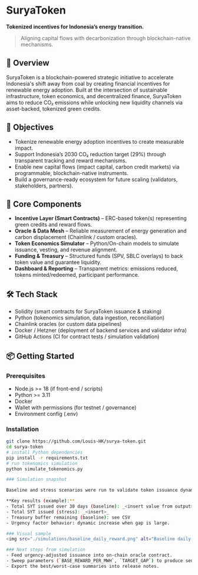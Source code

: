 # SuryaToken  
**Tokenized incentives for Indonesia’s energy transition.**  
> Aligning capital flows with decarbonization through blockchain-native mechanisms.

## 🚀 Overview  
SuryaToken is a blockchain-powered strategic initiative to accelerate Indonesia's shift away from coal by creating financial incentives for renewable energy adoption. Built at the intersection of sustainable infrastructure, token economics, and decentralized finance, SuryaToken aims to reduce CO₂ emissions while unlocking new liquidity channels via asset-backed, tokenized green credits.

## 🎯 Objectives
- Tokenize renewable energy adoption incentives to create measurable impact.  
- Support Indonesia’s 2030 CO₂ reduction target (29%) through transparent tracking and reward mechanisms.  
- Enable new capital flows (impact capital, carbon credit markets) via programmable, blockchain-native instruments.  
- Build a governance-ready ecosystem for future scaling (validators, stakeholders, partners).

## 🧩 Core Components
- **Incentive Layer (Smart Contracts)** – ERC-based token(s) representing green credits and reward flows.  
- **Oracle & Data Mesh** – Reliable measurement of energy generation and carbon displacement (Chainlink / custom oracles).  
- **Token Economics Simulator** – Python/On-chain models to simulate issuance, vesting, and revenue alignment.  
- **Funding & Treasury** – Structured funds (SPV, SBLC overlays) to back token value and guarantee liquidity.  
- **Dashboard & Reporting** – Transparent metrics: emissions reduced, tokens minted/redeemed, participant performance.

## 🛠️ Tech Stack
- Solidity (smart contracts for SuryaToken issuance & staking)  
- Python (tokenomics simulation, data ingestion, reconciliation)  
- Chainlink oracles (or custom data pipelines)  
- Docker / Hetzner (deployment of backend services and validator infra)  
- GitHub Actions (CI for contract tests / simulation validation)  

## 📦 Getting Started

### Prerequisites
- Node.js >= 18 (if front-end / scripts)  
- Python >= 3.11  
- Docker  
- Wallet with permissions (for testnet / governance)  
- Environment config (.env)

### Installation 
```bash
git clone https://github.com/Louis-HK/surya-token.git
cd surya-token
# install Python dependencies
pip install -r requirements.txt
# run tokenomics simulation
python simulate_tokenomics.py

### Simulation snapshot

Baseline and stress scenarios were run to validate token issuance dynamics and treasury stabilisation.

**Key results (example):**
- Total SYT issued over 30 days (baseline): _<insert value from output>_  
- Total SYT issued (stress): _<insert>_  
- Treasury buffer remaining (baseline): see CSV  
- Urgency factor behavior: dynamic increase when gap is large.

### Visual sample
<img src="./simulations/baseline_daily_reward.png" alt="Baseline daily reward" width="600"/>

### Next steps from simulation
- Feed urgency-adjusted issuance into on-chain oracle contract.  
- Sweep parameters (`BASE_REWARD_PER_MWH`, `TARGET_GAP`) to produce sensitivity report.  
- Export the best/worst-case summaries into release notes.

